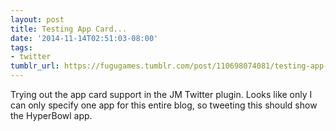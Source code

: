 ```yaml
---
layout: post
title: Testing App Card...
date: '2014-11-14T02:51:03-08:00'
tags:
- twitter
tumblr_url: https://fugugames.tumblr.com/post/110698074081/testing-app-card
---
```

Trying out the app card support in the JM Twitter plugin. Looks like only I can only specify one app for this entire blog, so tweeting this should show the HyperBowl app.


